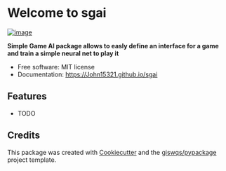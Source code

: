 # Welcome to sgai


[![image](https://img.shields.io/pypi/v/sgai.svg)](https://pypi.python.org/pypi/sgai)


**Simple Game AI package allows to easly define an interface for a game and train a simple neural net to play it**


-   Free software: MIT license
-   Documentation: <https://John15321.github.io/sgai>
    

## Features

-   TODO

## Credits

This package was created with [Cookiecutter](https://github.com/cookiecutter/cookiecutter) and the [giswqs/pypackage](https://github.com/giswqs/pypackage) project template.
